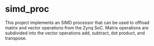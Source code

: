 # simd_proc
This project implements an SIMD processor that can be used to offload matrix and vector operations from the Zynq SoC. Matrix operations are subdivided into the vector operations add, subtract, dot product, and transpose.
